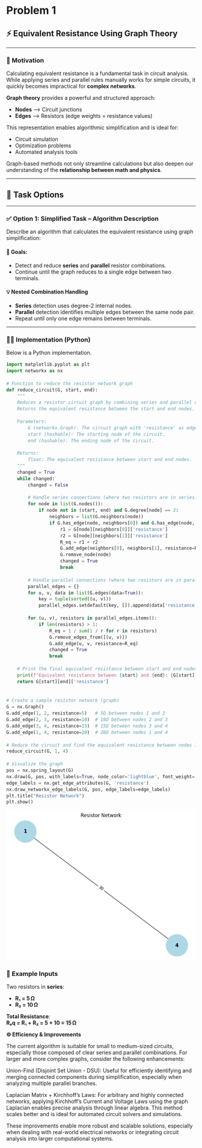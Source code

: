 # Problem 1
## ⚡ Equivalent Resistance Using Graph Theory

---

### 🎯 Motivation

Calculating equivalent resistance is a fundamental task in circuit analysis. While applying series and parallel rules manually works for simple circuits, it quickly becomes impractical for **complex networks**.

**Graph theory** provides a powerful and structured approach:

- **Nodes** ⟶ Circuit junctions  
- **Edges** ⟶ Resistors (edge weights = resistance values)

This representation enables algorithmic simplification and is ideal for:
- Circuit simulation
- Optimization problems
- Automated analysis tools

Graph-based methods not only streamline calculations but also deepen our understanding of the **relationship between math and physics**.

---

## 🧠 Task Options

---

### ✅ Option 1: Simplified Task – Algorithm Description

Describe an algorithm that calculates the equivalent resistance using graph simplification:

#### 📌 Goals:
- Detect and reduce **series** and **parallel** resistor combinations.
- Continue until the graph reduces to a single edge between two terminals.


#### 💡 Nested Combination Handling

- **Series** detection uses degree-2 internal nodes.
- **Parallel** detection identifies multiple edges between the same node pair.
- Repeat until only one edge remains between terminals.

---

### 🧑‍💻 Implementation (Python)

Below is a Python implementation.
```python
import matplotlib.pyplot as plt
import networkx as nx

# Function to reduce the resistor network graph
def reduce_circuit(G, start, end):
    """
    Reduces a resistor circuit graph by combining series and parallel resistors.
    Returns the equivalent resistance between the start and end nodes.
    
    Parameters:
        G (networkx.Graph): The circuit graph with 'resistance' as edge attribute.
        start (hashable): The starting node of the circuit.
        end (hashable): The ending node of the circuit.
    
    Returns:
        float: The equivalent resistance between start and end nodes.
    """
    changed = True
    while changed:
        changed = False

        # Handle series connections (where two resistors are in series)
        for node in list(G.nodes()):
            if node not in (start, end) and G.degree[node] == 2:
                neighbors = list(G.neighbors(node))
                if G.has_edge(node, neighbors[0]) and G.has_edge(node, neighbors[1]):
                    r1 = G[node][neighbors[0]]['resistance']
                    r2 = G[node][neighbors[1]]['resistance']
                    R_eq = r1 + r2
                    G.add_edge(neighbors[0], neighbors[1], resistance=R_eq)
                    G.remove_node(node)
                    changed = True
                    break

        # Handle parallel connections (where two resistors are in parallel)
        parallel_edges = {}
        for u, v, data in list(G.edges(data=True)):
            key = tuple(sorted((u, v)))
            parallel_edges.setdefault(key, []).append(data['resistance'])

        for (u, v), resistors in parallel_edges.items():
            if len(resistors) > 1:
                R_eq = 1 / sum(1 / r for r in resistors)
                G.remove_edges_from([(u, v)])
                G.add_edge(u, v, resistance=R_eq)
                changed = True
                break

    # Print the final equivalent resistance between start and end nodes
    print(f"Equivalent resistance between {start} and {end}: {G[start][end]['resistance']} Ω")
    return G[start][end]['resistance']


# Create a sample resistor network (graph)
G = nx.Graph()
G.add_edge(1, 2, resistance=5)   # 5Ω between nodes 1 and 2
G.add_edge(2, 3, resistance=10)  # 10Ω between nodes 2 and 3
G.add_edge(3, 4, resistance=15)  # 15Ω between nodes 3 and 4
G.add_edge(1, 4, resistance=20)  # 20Ω between nodes 1 and 4

# Reduce the circuit and find the equivalent resistance between nodes 1 and 4
reduce_circuit(G, 1, 4)

# Visualize the graph
pos = nx.spring_layout(G)
nx.draw(G, pos, with_labels=True, node_color='lightblue', font_weight='bold', node_size=3000)
edge_labels = nx.get_edge_attributes(G, 'resistance')
nx.draw_networkx_edge_labels(G, pos, edge_labels=edge_labels)
plt.title("Resistor Network")
plt.show()
```
![alt text](image.png)

### 🧪 Example Inputs

Two resistors in **series**:

- **R₁ = 5 Ω**  
- **R₂ = 10 Ω**

**Total Resistance**:  
**Rₑq = R₁ + R₂ = 5 + 10 = 15 Ω**

**⚙️ Efficiency & Improvements**

The current algorithm is suitable for small to medium-sized circuits, especially those composed of clear series and parallel combinations.
For larger and more complex graphs, consider the following enhancements:

Union-Find (Disjoint Set Union - DSU):
Useful for efficiently identifying and merging connected components during simplification, especially when analyzing multiple parallel branches.

Laplacian Matrix + Kirchhoff’s Laws:
For arbitrary and highly connected networks, applying Kirchhoff’s Current and Voltage Laws using the graph Laplacian enables precise analysis through linear algebra. This method scales better and is ideal for automated circuit solvers and simulations.

These improvements enable more robust and scalable solutions, especially when dealing with real-world electrical networks or integrating circuit analysis into larger computational systems.
